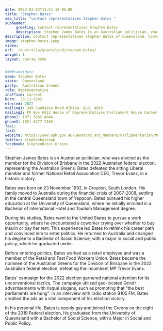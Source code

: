 ```yaml
---
date: 2023-03-02T11:54:12-05:00
title: "Stephen Bates"
seo_title: "contact representatives Stephen Bates "
subheader:
     greeting: Contact representatives Stephen Bates
     description: Stephen James Bates is an Australian politician, who was elected as the member for the Division of Brisbane in the 2022 Australian federal election, representing the Australian Greens. 
description: Contact representatives Stephen Bates of Queensland. Contact information for Stephen Bates includes email address, phone number, and mailing address.
image: stephen-bates.jpeg
video:
url:  /australia/queensland/stephen-bates/
weight: 1
layout: course_home


####candidate
name: Stephen Bates
state:	Queensland
party:	Australian Greens
role: Representative
inoffice: current
born:  23-11-1992
elected: 2022
mailing1: 349 Sandgate Road Albion, QLD, 4010
mailing2: PO Box 6022 House of Representatives Parliament House Canberra ACT 2600
phone1:	(07) 3862 4044
phone2: (02) 6277 2168
fax1:
fax2:
website: https://www.aph.gov.au/Senators_and_Members/Parliamentarian?MPID=300246
twitter: stephenbatesmp
facebook: StephenBates.Greens
---
```



Stephen James Bates is an Australian politician, who was elected as the member for the Division of Brisbane in the 2022 Australian federal election, representing the Australian Greens. Bates defeated the sitting Liberal member and former National Retail Association CEO, Trevor Evans, in a historic victory.

Bates was born on 23 November 1992, in Croydon, South London. His family moved to Australia during the financial crisis of 2007-2008, settling in the central Queensland town of Yeppoon. Bates pursued his higher education at the University of Queensland, where he initially enrolled in a Bachelor of International Hotel and Tourism Management degree.

During his studies, Bates went to the United States to pursue a work opportunity, where he encountered a coworker crying over whether to buy insulin or pay her rent. This experience led Bates to rethink his career path and convinced him to enter politics. He returned to Australia and changed his degree to a Bachelor of Social Science, with a major in social and public policy, which he graduated under.

Before entering politics, Bates worked as a retail employee and was a member of the Retail and Fast Food Workers Union. Bates became the nominee of the Australian Greens for the Division of Brisbane in the 2022 Australian federal election, defeating the incumbent MP Trevor Evans.

Bates' campaign for the 2022 election garnered national attention for its unconventional tactics. The campaign utilized geo-located Grindr advertisements with risqué slogans, such as promoting that "the best parliaments are hung". In an interview with radio station B105 FM, Bates credited the ads as a vital component of his election victory.

In his personal life, Bates is openly gay and joined the Greens on the night of the 2019 Federal election. He graduated from the University of Queensland with a Bachelor of Social Science, with a Major in Social and Public Policy.